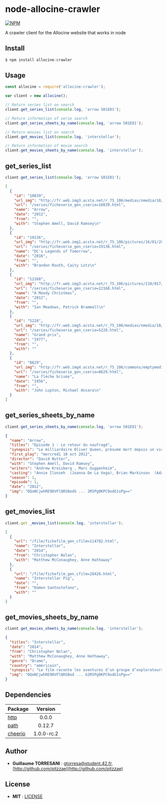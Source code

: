 # node-allocine-crawler

[![NPM](https://nodei.co/npm/allocine-crawler.png)](https://nodei.co/npm/allocine-crawler/)


A crawler client for the Allocine website that works in node

Install
-------

```bash
$ npm install allocine-crawler
```

Usage
-------

```javascript
const allocine = require('allocine-crawler');

var client = new allocine();

// Return series list on search
client.get_series_list(console.log, 'arrow S01E01');

// Return information of serie search
client.get_series_sheets_by_name(console.log, 'arrow S01E01');

// Return movies list on search
client.get_movies_list(console.log, 'interstellar');

// Return information of movie search
client.get_movies_sheets_by_name(console.log, 'interstellar');
```

get\_series\_list
-------

```javascript
client.get_series_list(console.log, 'arrow S01E01');
```
```json
[
  {
    "id": "10839",
    "url_img": "http://fr.web.img3.acsta.net/r_75_106/medias/nmedia/18/90/71/79/20214705.jpg",
    "url": "/series/ficheserie_gen_cserie=10839.html",
    "name": "Arrow",
    "date": "2012",
    "from": "",
    "with": "Stephen Amell, David Ramsey\n"
  },
  {
    "id": "19136",
    "url_img": "http://fr.web.img1.acsta.net/r_75_106/pictures/16/01/28/09/49/549610.jpg",
    "url": "/series/ficheserie_gen_cserie=19136.html",
    "name": "DC's Legends of Tomorrow",
    "date": "2016",
    "from": "",
    "with": "Brandon Routh, Caity Lotz\n"
  },
  {
    "id": "12168",
    "url_img": "http://fr.web.img3.acsta.net/r_75_106/pictures/210/017/21001783_20130426165143363.jpg",
    "url": "/series/ficheserie_gen_cserie=12168.html",
    "name": "A Moody Christmas",
    "date": "2012",
    "from": "",
    "with": "Ian Meadows, Patrick Brammall\n"
  },
  {
    "id": "5228",
    "url_img": "http://fr.web.img5.acsta.net/r_75_106/medias/nmedia/18/69/18/31/18865066.jpg",
    "url": "/series/ficheserie_gen_cserie=5228.html",
    "name": "Grand prix",
    "date": "1977",
    "from": "",
    "with": ""
  },
  {
    "id": "8629",
    "url_img": "http://fr.web.img4.acsta.net/r_75_106/commons/emptymedia/Affichette_Recherche.gif",
    "url": "/series/ficheserie_gen_cserie=8629.html",
    "name": "La flèche brisée",
    "date": "1956",
    "from": "",
    "with": "John Lupton, Michael Ansara\n"
  }
]
```

get\_series\_sheets\_by\_name
-------

```javascript
client.get_series_sheets_by_name(console.log, 'arrow S01E01');
```

```json
{
  "name": "Arrow",
  "titles": "Episode 1 : Le retour du naufragé",
  "synopsis": "Le milliardaire Oliver Queen, présumé mort depuis un violent naufrage survenu cinq ans plus tôt, est retrouvé bien en vie dans une île perdue du Pacifique. De retour à Starling City, il est chaleureusement accueilli par Moira, sa mère dévouée, Thea, sa sœur bien-aimée, et Tommy, son meilleur ami. Même si Oliver s'efforce de cacher l'homme qu'il est devenu, son entourage sent que celui-ci a a été durement éprouvé par cet exil forcé. Repenti de ses erreurs passées, le jeune homme cherche la rédemption. Il tente notamment de se réconcilier avec son ex-petite amie, Laurel Lance. Tout en remettant de l'ordre dans sa vie, Oliver se crée une identité secrète, un Archer qui tente de réparer les torts causés par sa famille, combattre les maux de la société et restaurer l'ordre dans la ville. En journée, Oliver joue le riche héritier insouciant et négligent, amateur de jolies femmes, constamment suivi par son chauffeur-garde du corps, John Diggle, prenant soin de dissimuler sa double vie. Il lui faut prendre garde au père de Laurel, le détective Quentin Lance, qui est déterminé à arrêter le justicier qui agit dans l'ombre dans sa ville...",
  "first_play": "mercredi 10 oct 2012",
  "director": "David Nutter",
  "with": "Stephen Amell, David Ramsey",
  "writers": "Andrew Kreisberg , Marc Guggenheim",
  "casting": "Annie Ilonzeh  (Joanna De La Vega), Brian Markinson  (Adam Hunt), Colin Salmon  (Walter Steele)",
  "season": 1,
  "episode": 1,
  "date": "2012",
  "img": "DQoNCjwhRE9DVFlQRSBodG ... 2R5Pg0KPC9odG1sPg=="
}
```

get\_movies\_list
-------

```javascript
client.get _movies_list(console.log, 'interstellar');
```
```json
[
  {
    "url": "/film/fichefilm_gen_cfilm=114782.html",
    "name": "Interstellar",
    "date": "2014",
    "from": "Christopher Nolan",
    "with": "Matthew McConaughey, Anne Hathaway"
  },
  {
    "url": "/film/fichefilm_gen_cfilm=28426.html",
    "name": "Interstellar Pig",
    "date": "",
    "from": "Damon Santostefano",
    "with": ""
  }
]
```

get\_movies\_sheets\_by\_name
-------

```javascript
client.get_movies_sheets_by_name(console.log, 'interstellar');
```

```json
{
  "titles": "Interstellar",
  "date": "2014",
  "from": "Christopher Nolan",
  "with": "Matthew McConaughey, Anne Hathaway",
  "genre": "Drame",
  "country": "américain",
  "synopsis": "Le film raconte les aventures d’un groupe d’explorateurs qui utilisent une faille récemment découverte dans l’espace-temps afin de repousser les limites humaines et partir à la conquête des distances astronomiques dans un voyage interstellaire.",
  "img": "DQoNCjwhRE9DVFlQRSBod ... b2R5Pg0KPC9odG1sPg=="
}
```

Dependencies
-------

Package | Version
--- |:---:
[http](https://www.npmjs.com/package/http) | 0.0.0
[path](https://www.npmjs.com/package/path) | 0.12.7
[cheerio](https://www.npmjs.com/package/cheerio) | 1.0.0-rc.2

Author
-------

 - **Guillaume TORRESANI** : <gtorresa@student.42.fr>, [http://github.com/pitzzae](http://github.com/pitzzae)

License
-------

 - **MIT** : [LICENSE](https://github.com/pitzzae/allocine-crawler/blob/master/LICENSE)